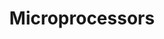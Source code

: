 ---
title: "Microprocessors"

categories: ['']

tags: ['Microprocessors']

arwords: 'المعالجات الدقيقة'

arexps: []

enwords: ['Microprocessors']

enexps: []

arlexicons: 'ع'

enlexicons: 'M'

authors: ['Ruqayya Roshdy']

translators: ['X']

citations: 'تطبيقات أساسية في المعالجة الآلية للغة العربية'

sources: 'مركز الملك عبدالله بن عبدالعزيز الدولي لخدمة اللغة العربية'

slug: ""
---
